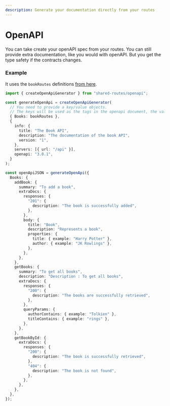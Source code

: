 ```yaml
---
description: Generate your documentation directly from your routes
---
```


# OpenAPI

You can take create your openAPI spec from your routes. You can still provide extra documentation, like you would with openAPI. But you get the type safety if the contracts changes.

### Example

It uses the `bookRoutes` definitions [from here](../defining-routes.md#example).

```typescript
import { createOpenApiGenerator } from "shared-routes/openapi";

const generateOpenApi = createOpenApiGenerator(
  // You need to provide a key/value objects.
  // The keys will be used as the tags in the openapi document, the values will be used to provide typechecking for extra documentation.
  { Books: bookRoutes },
  {
    info: {
      title: "The Book API",
      description: "The documentation of the book API",
      version: "1",
    },
    servers: [{ url: "/api" }],
    openapi: "3.0.1",
  }
);

const openApiJSON = generateOpenApi({
  Books: {
    addBook: {
      summary: "To add a book",
      extraDocs: {
        responses: {
          "201": {
            description: "The book is successfully added",
          },
        },
        body: {
          title: "Book",
          description: "Represents a book",
          properties: {
            title: { example: "Harry Potter" },
            author: { example: "JK Rowlings" },
          },
        },
      },
    },
    getBooks: {
      summary: "To get all books",
      description: "Description : To get all books",
      extraDocs: {
        responses: {
          "200": {
            description: "The books are successfully retrieved",
          },
        },
        queryParams: {
          authorContains: { example: "Tolkien" },
          titleContains: { example: "rings" },
        },
      },
    },
    getBookById: {
      extraDocs: {
        responses: {
          "200": {
            description: "The book is successfully retrieved",
          },
          "404": {
            description: "The book is not found",
          },
        },
      },
    },
  },
});
```
